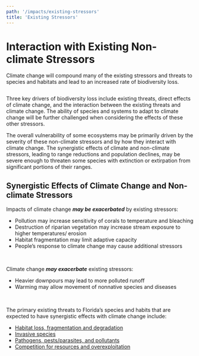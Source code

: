 ```yaml
---
path: '/impacts/existing-stressors'
title: 'Existing Stressors'
---
```


# Interaction with Existing Non-climate Stressors

Climate change will compound many of the existing stressors and threats to species and habitats and lead to an increased rate of biodiversity loss.

<div class="float-right thumbnail-large">
<img src="" alt="" />
<!--  -->
</div>

Three key drivers of biodiversity loss include existing threats, direct effects of climate change, and the interaction between the existing threats and climate change. The ability of species and systems to adapt to climate change will be further challenged when considering the effects of these other stressors.

The overall vulnerability of some ecosystems may be primarily driven by the severity of these non-climate stressors and by how they interact with climate change. The synergistic effects of climate and non-climate stressors, leading to range reductions and population declines, may be severe enough to threaten some species with extinction or extirpation from significant portions of their ranges.

## Synergistic Effects of Climate Change and Non-climate Stressors

Impacts of climate change **_may be exacerbated_** by existing stressors:

- Pollution may increase sensitivity of corals to temperature and bleaching
- Destruction of riparian vegetation may increase stream exposure to higher temperatures/ erosion
- Habitat fragmentation may limit adaptive capacity
- People’s response to climate change may cause additional stressors

<br/>

Climate change **_may exacerbate_** existing stressors:

- Heavier downpours may lead to more polluted runoff
- Warming may allow movement of nonnative species and diseases

<br/>

The primary existing threats to Florida’s species and habits that are expected to have synergistic effects with climate change include:

- [Habitat loss, fragmentation and degradation](/impacts/existing-stressors/habitat-loss)
- [Invasive species](/impacts/existing-stressors/invasives)
- [Pathogens, pests/parasites, and pollutants](/impacts/existing-stressors/pathogens)
- [Competition for resources and overexploitation](/impacts/existing-stressors/competition)
